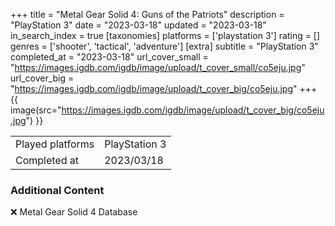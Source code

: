 +++
title = "Metal Gear Solid 4: Guns of the Patriots"
description = "PlayStation 3"
date = "2023-03-18"
updated = "2023-03-18"
in_search_index = true
[taxonomies]
platforms = ['playstation 3']
rating = []
genres = ['shooter', 'tactical', 'adventure']
[extra]
subtitle = "PlayStation 3"
completed_at = "2023-03-18"
url_cover_small = "https://images.igdb.com/igdb/image/upload/t_cover_small/co5eju.jpg"
url_cover_big = "https://images.igdb.com/igdb/image/upload/t_cover_big/co5eju.jpg"
+++
{{ image(src="https://images.igdb.com/igdb/image/upload/t_cover_big/co5eju.jpg") }}

|              |            |
| ------------ | ---------- |
| Played platforms    | PlayStation 3 |
| Completed at | 2023/03/18 |



### Additional Content


❌ Metal Gear Solid 4 Database